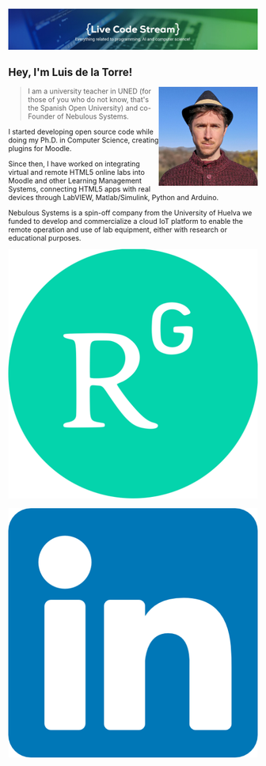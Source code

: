 [1.1]: https://raw.githubusercontent.com/Ravenink/Ravenink/master/images/researchgate.png (ResearchGate)
[2.1]: https://raw.githubusercontent.com/Ravenink/Ravenink/master/images/linkedin.png (LinkedIn)

[1]: https://www.researchgate.net/profile/Luis-De-La-Torre-Cubillo
[2]: https://www.linkedin.com/in/luis-de-la-torre-cubillo-9610b759/

!["Luis de la Torre"](https://raw.githubusercontent.com/Ravenink/Ravenink/master/images/headline.jpg)


## Hey, I'm Luis de la Torre!

<img align='right' src='https://raw.githubusercontent.com/Ravenink/Ravenink/master/images/me.jpg' width='200"'>

> I am a university teacher in UNED (for those of you who do not know, that's the Spanish Open University) and co-Founder of Nebulous Systems.

I started developing open source code while doing my Ph.D. in Computer Science, creating plugins for Moodle.

Since then, I have worked on integrating virtual and remote HTML5 online labs into Moodle and other Learning Management Systems, connecting HTML5 apps with real devices through LabVIEW, Matlab/Simulink, Python and Arduino.

Nebulous Systems is a spin-off company from the University of Huelva we funded to develop and commercialize a cloud IoT platform to enable the remote operation and use of lab equipment, either with research or educational purposes.

[![ResearchGate][1.1]][1]&nbsp;&nbsp;
[![LinkedIn][2.1]][2]&nbsp;&nbsp;
